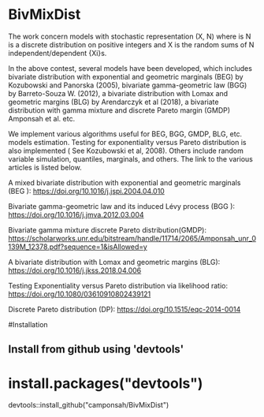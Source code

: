 # BivMixDist
The work concern models with stochastic representation (X, N) where is N is a discrete distribution on positive integers and X is the random sums of N independent/dependent {Xi}s.  

In the above contest, several models have been developed, which includes bivariate distribution with exponential and geometric marginals (BEG) by Kozubowski and Panorska (2005), bivariate gamma-geometric law (BGG) by Barreto-Souza W. (2012), a bivariate distribution with Lomax and geometric margins (BLG) by Arendarczyk et al (2018), a bivariate distribution with gamma mixture and discrete Pareto margin (GMDP) Amponsah et al.  etc.

We implement various algorithms useful for BEG, BGG, GMDP, BLG, etc.  models estimation. Testing for exponentiality versus Pareto distribution is also implemented ( See Kozubowski et al, 2008). Others include random variable simulation, quantiles, marginals, and others. The link to the various articles is listed below.

A mixed bivariate distribution with exponential and geometric marginals (BEG ): https://doi.org/10.1016/j.jspi.2004.04.010 

Bivariate gamma-geometric law and its induced Lévy process (BGG ): https://doi.org/10.1016/j.jmva.2012.03.004

Bivariate gamma mixture discrete Pareto distribution(GMDP): https://scholarworks.unr.edu/bitstream/handle/11714/2065/Amponsah_unr_0139M_12378.pdf?sequence=1&isAllowed=y 

A bivariate distribution with Lomax and geometric margins (BLG): https://doi.org/10.1016/j.jkss.2018.04.006

Testing Exponentiality versus Pareto distribution via likelihood ratio: https://doi.org/10.1080/03610910802439121 

Discrete Pareto distribution (DP):  https://doi.org/10.1515/eqc-2014-0014

#Installation 
## Install from github using 'devtools'
# install.packages("devtools")
devtools::install_github("camponsah/BivMixDist")
